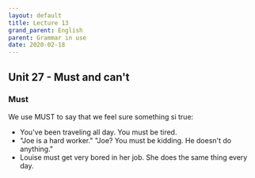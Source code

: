 ```yaml
---
layout: default
title: Lecture 13
grand_parent: English
parent: Grammar in use
date: 2020-02-18
---
```


## Unit 27 - Must and can't

### Must

We use MUST to say that we feel sure something si true:
- You've been traveling all day. You must be tired.
- "Joe is a hard worker." "Joe? You must be kidding. He doesn't do anything."
- Louise must get very bored in her job. She does the same thing every day.

###